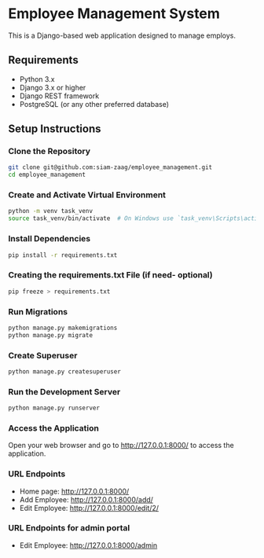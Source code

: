 # Employee Management System

This is a Django-based web application designed to manage employs.

## Requirements

-   Python 3.x
-   Django 3.x or higher
-   Django REST framework
-   PostgreSQL (or any other preferred database)

## Setup Instructions

### Clone the Repository

```sh
git clone git@github.com:siam-zaag/employee_management.git
cd employee_management
```

### Create and Activate Virtual Environment

```sh
python -m venv task_venv
source task_venv/bin/activate  # On Windows use `task_venv\Scripts\activate`

```

### Install Dependencies

```sh
pip install -r requirements.txt
```

### Creating the requirements.txt File (if need- optional)

```sh
pip freeze > requirements.txt

```

### Run Migrations

```sh
python manage.py makemigrations
python manage.py migrate

```

### Create Superuser

```sh
python manage.py createsuperuser
```

### Run the Development Server

```sh
python manage.py runserver

```

### Access the Application

Open your web browser and go to http://127.0.0.1:8000/ to access the application.

### URL Endpoints

-   Home page: http://127.0.0.1:8000/
-   Add Employee: http://127.0.0.1:8000/add/
-   Edit Employee: http://127.0.0.1:8000/edit/2/

### URL Endpoints for admin portal

-   Edit Employee: http://127.0.0.1:8000/admin
